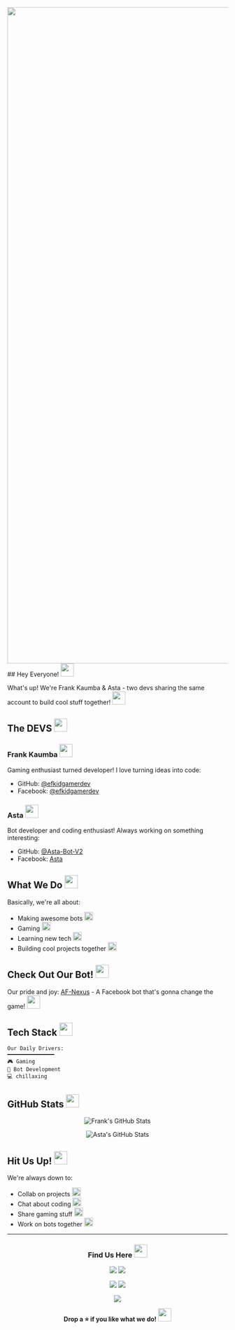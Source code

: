 <img src="https://i.ibb.co/rcM6Dnr/mrfrankofc.jpg" width="1500">
## Hey Everyone! <img src="https://media.giphy.com/media/hvRJCLFzcasrR4ia7z/giphy.gif" width="30">

What's up! We're Frank Kaumba & Asta - two devs sharing the same account to build cool stuff together! <img src="https://media.giphy.com/media/WUlplcMpOCEmTGBtBW/giphy.gif" width="30">

## The DEVS <img src="https://media.giphy.com/media/cn2LKatpvy89MTVR3e/giphy.gif" width="30">

### Frank Kaumba <img src="https://media.giphy.com/media/mGcNjsfWAjY5AEZNw6/giphy.gif" width="30">
Gaming enthusiast turned developer! I love turning ideas into code:
- GitHub: [@efkidgamerdev](https://github.com/efkidgamerdev)
- Facebook: [@efkidgamerdev](https://facebook.com/efkidgamerdev)

### Asta <img src="https://media.giphy.com/media/UVG0BN8TOMKkPOJS6e/giphy.gif" width="30">
Bot developer and coding enthusiast! Always working on something interesting:
- GitHub: [@Asta-Bot-V2](https://github.com/Asta-Bot-V2)
- Facebook: [Asta](https://www.facebook.com/femi.gbemi.58)

## What We Do <img src="https://media.giphy.com/media/u4pJXYaD80n9p0vzU5/giphy.gif" width="30">

Basically, we're all about:
- Making awesome bots <img src="https://media.giphy.com/media/RbDKaczqWovIugyJmW/giphy.gif" width="20">
- Gaming <img src="https://media.giphy.com/media/12W5Sg2koWYnwA/giphy.gif" width="20">
- Learning new tech <img src="https://media.giphy.com/media/KAq5w47R9rmTuvWOWa/giphy.gif" width="20">
- Building cool projects together <img src="https://media.giphy.com/media/kH1DBkPNyZPOk0BxrM/giphy.gif" width="20">

## Check Out Our Bot! <img src="https://media.giphy.com/media/hu9xj9UtxpoY3oytsh/giphy.gif" width="30">

Our pride and joy:
[AF-Nexus](https://github.com/AF-Nexus/AF-Nexus.git) - A Facebook bot that's gonna change the game! <img src="https://media.giphy.com/media/3oKIPc07vKKaAMOaoo/giphy.gif" width="30">

## Tech Stack <img src="https://media.giphy.com/media/QssGEmpkyEOhBCb7e1/giphy.gif" width="30">

```text
Our Daily Drivers:
━━━━━━━━━━━━━━━
🎮 Gaming 
🤖 Bot Development
💻 chillaxing
```

## GitHub Stats <img src="https://media.giphy.com/media/W5eoZHPpUx9sapR0eu/giphy.gif" width="30">

<div align="center">

![Frank's GitHub Stats](https://github-readme-stats.vercel.app/api?username=efkidgamerdev&show_icons=true&theme=radical)

![Asta's GitHub Stats](https://github-readme-stats.vercel.app/api?username=Asta-Bot-V2&show_icons=true&theme=tokyonight)

</div>

## Hit Us Up! <img src="https://media.giphy.com/media/LnQjpWaON8nhr21vNW/giphy.gif" width="30">

We're always down to:
- Collab on projects <img src="https://media.giphy.com/media/gF2m2JOyGReppog8hU/giphy.gif" width="20">
- Chat about coding <img src="https://media.giphy.com/media/llKJGxQ1ESmac/giphy.gif" width="20">
- Share gaming stuff <img src="https://media.giphy.com/media/13CoXDiaCcCoyk/giphy.gif" width="20">
- Work on bots together <img src="https://media.giphy.com/media/dxn6fRlTIShoeBr69N/giphy.gif" width="20">

---

<div align="center">

### Find Us Here <img src="https://media.giphy.com/media/jOz35yxbuhvVQDKrce/giphy.gif" width="30">

[![](https://img.shields.io/badge/Frank_Kaumba-%23181717.svg?&style=for-the-badge&logo=github&logoColor=white)](https://github.com/efkidgamerdev)
[![](https://img.shields.io/badge/Frank_Kaumba-%231877F2.svg?&style=for-the-badge&logo=facebook&logoColor=white)](https://facebook.com/efkidgamerdev)

[![](https://img.shields.io/badge/Asta-%23181717.svg?&style=for-the-badge&logo=github&logoColor=white)](https://github.com/Asta-Bot-V2)
[![](https://img.shields.io/badge/Asta-%231877F2.svg?&style=for-the-badge&logo=facebook&logoColor=white)](https://www.facebook.com/femi.gbemi.58)

[![](https://img.shields.io/badge/AF_Nexus_Bot-%23181717.svg?&style=for-the-badge&logo=github&logoColor=white)](https://github.com/AF-Nexus/AF-Nexus.git)

**Drop a ⭐ if you like what we do!** <img src="https://media.giphy.com/media/NT40Ohu2kui0tUoXzg/giphy.gif" width="30">

</div>

